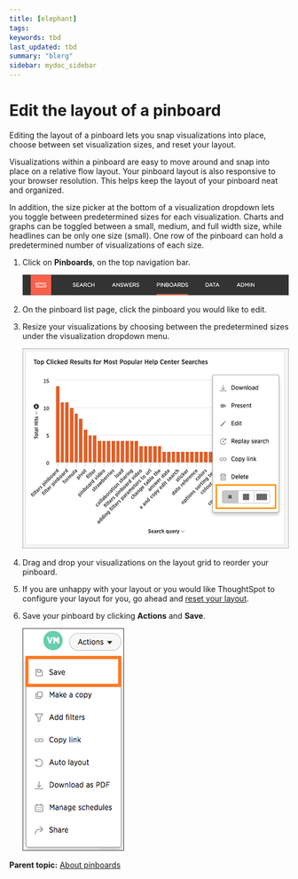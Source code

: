 ```yaml
---
title: [elephant]
tags: 
keywords: tbd
last_updated: tbd
summary: "blerg"
sidebar: mydoc_sidebar
---
```

# Edit the layout of a pinboard

Editing the layout of a pinboard lets you snap visualizations into place, choose between set visualization sizes, and reset your layout.

Visualizations within a pinboard are easy to move around and snap into place on a relative flow layout. Your pinboard layout is also responsive to your browser resolution. This helps keep the layout of your pinboard neat and organized.

In addition, the size picker at the bottom of a visualization dropdown lets you toggle between predetermined sizes for each visualization. Charts and graphs can be toggled between a small, medium, and full width size, while headlines can be only one size (small). One row of the pinboard can hold a predetermined number of visualizations of each size.

1.   Click on **Pinboards**, on the top navigation bar. 

     ![](/pages/shared/conrefs/../../images/click_pinboards_icon.png "Pinboards") 

2.   On the pinboard list page, click the pinboard you would like to edit. 
3.   Resize your visualizations by choosing between the predetermined sizes under the visualization dropdown menu. 

     ![](/pages/images/resize_pinboard_visualization.png "Resize your visualization") 

4.   Drag and drop your visualizations on the layout grid to reorder your pinboard. 
5. If you are unhappy with your layout or you would like ThoughtSpot to configure your layout for you, go ahead and [reset your layout](reset_the_layout_of_a_pinboard.html#). 
6.   Save your pinboard by clicking **Actions** and **Save**. 

     ![](/pages/shared/conrefs/../../images/save_a_pinboard.png "Save your pinboard") 


**Parent topic:** [About pinboards](../../../pages/end_user_guide/pinboards/about_pinboards.html)

